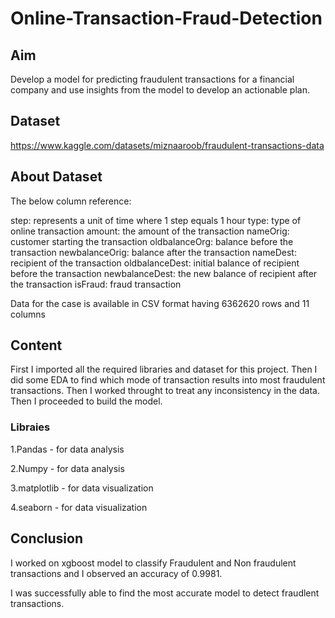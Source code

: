 # Online-Transaction-Fraud-Detection

## Aim
Develop a model for predicting fraudulent transactions for a financial company and use insights from the model to develop an actionable plan.

## Dataset
https://www.kaggle.com/datasets/miznaaroob/fraudulent-transactions-data

## About Dataset

The below column reference:

step: represents a unit of time where 1 step equals 1 hour
type: type of online transaction
amount: the amount of the transaction
nameOrig: customer starting the transaction
oldbalanceOrg: balance before the transaction
newbalanceOrig: balance after the transaction
nameDest: recipient of the transaction
oldbalanceDest: initial balance of recipient before the transaction
newbalanceDest: the new balance of recipient after the transaction
isFraud: fraud transaction

Data for the case is available in CSV format having 6362620 rows and 11 columns

## Content
First I imported all the required libraries and dataset for this project. Then I did some EDA to find which mode of transaction results into most fraudulent transactions. Then I worked throught to treat any inconsistency in the data. Then I proceeded to build the model.

### Libraies
1.Pandas - for data analysis

2.Numpy - for data analysis

3.matplotlib - for data visualization

4.seaborn - for data visualization




## Conclusion

I worked on xgboost model to classify Fraudulent and Non fraudulent transactions and I observed an accuracy of 0.9981.

I was successfully able to find the most accurate model to detect fraudlent transactions.
